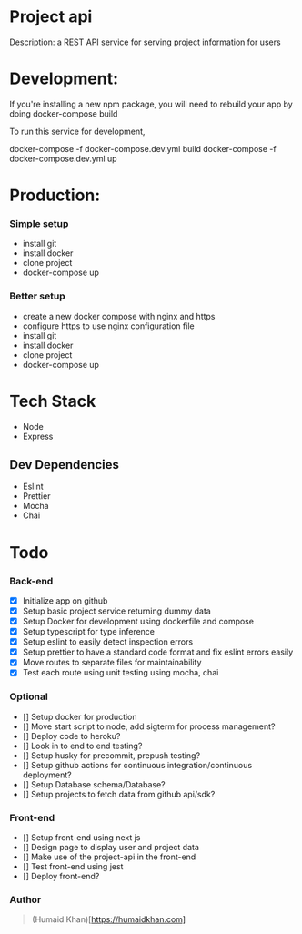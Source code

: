 # Project api

Description:
a REST API service for serving project information for users

# Development:

If you're installing a new npm package,
you will need to rebuild your app by doing docker-compose build

To run this service for development,

docker-compose -f docker-compose.dev.yml build
docker-compose -f docker-compose.dev.yml up

# Production:

### Simple setup

-   install git
-   install docker
-   clone project
-   docker-compose up

### Better setup

-   create a new docker compose with nginx and https
-   configure https to use nginx configuration file
-   install git
-   install docker
-   clone project
-   docker-compose up

# Tech Stack

-   Node
-   Express

## Dev Dependencies

-   Eslint
-   Prettier
-   Mocha
-   Chai

# Todo

### Back-end

-   [x] Initialize app on github
-   [x] Setup basic project service returning dummy data
-   [x] Setup Docker for development using dockerfile and compose
-   [x] Setup typescript for type inference
-   [x] Setup eslint to easily detect inspection errors
-   [x] Setup prettier to have a standard code format and fix eslint errors easily
-   [x] Move routes to separate files for maintainability
-   [x] Test each route using unit testing using mocha, chai

### Optional

-   [] Setup docker for production
-   [] Move start script to node, add sigterm for process management?
-   [] Deploy code to heroku?
-   [] Look in to end to end testing?
-   [] Setup husky for precommit, prepush testing?
-   [] Setup github actions for continuous integration/continuous deployment?
-   [] Setup Database schema/Database?
-   [] Setup projects to fetch data from github api/sdk?

### Front-end

-   [] Setup front-end using next js
-   [] Design page to display user and project data
-   [] Make use of the project-api in the front-end
-   [] Test front-end using jest
-   [] Deploy front-end?

### Author

> (Humaid Khan)[https://humaidkhan.com]
